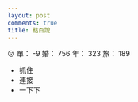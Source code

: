 ```yaml
---
layout: post
comments: true
title: 點百說
---
```


:kissing: 單： -9 婚： 756 年： 323 旅： 189

- 抓住
- 連接
- 一下下

